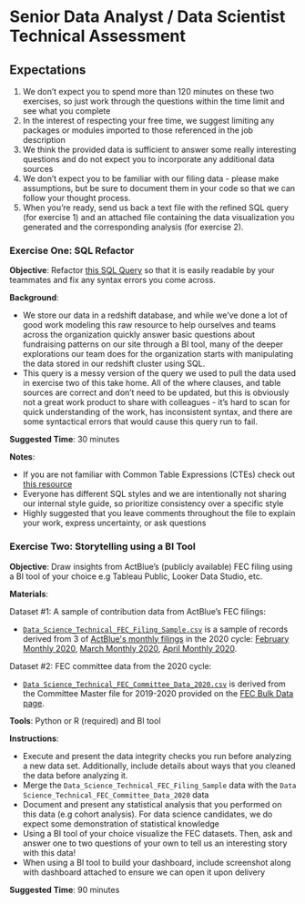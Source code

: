 # Senior Data Analyst / Data Scientist Technical Assessment

## Expectations

1. We don’t expect you to spend more than 120 minutes on these two exercises, so just work through the questions within the time limit and see what you complete 
2. In the interest of respecting your free time, we suggest limiting any packages or modules imported to those referenced in the job description
3. We think the provided data is sufficient to answer some really interesting questions and do not expect you to incorporate any additional data sources 
4. We don’t expect you to be familiar with our filing data - please make assumptions, but be sure to document them in your code so that we can follow your thought process.
5. When you’re ready, send us back a text file with the refined SQL query (for exercise 1) and an attached file containing the data visualization you generated and the corresponding analysis (for exercise 2). 



### Exercise One: SQL Refactor
**Objective**: Refactor [this SQL Query](https://docs.google.com/document/d/17gBXAvGRIXUl9up7S794oHpLBQK6gIQw73u8eJSAB9M/edit?usp=sharing) so that it is easily readable by your teammates and fix any syntax errors you come across. 

**Background**: 
  - We store our data in a redshift database, and while we’ve done a lot of good work modeling this raw resource to help ourselves and teams across the organization quickly answer basic questions about fundraising patterns on our site through a BI tool, many of the deeper explorations our team does for the organization starts with manipulating the data stored in our redshift cluster using SQL. 
  - This query is a messy version of the query we used to pull the data used in exercise two of this take home. All of the where clauses, and table sources are correct and don’t need to be updated, but this is obviously not a great work product to share with colleagues - it’s hard to scan for quick understanding of the work, has inconsistent syntax, and there are some syntactical errors that would cause this query run to fail. 

**Suggested Time**: 30 minutes 

**Notes**:
  - If you are not familiar with Common Table Expressions (CTEs) check out [this resource](https://learnsql.com/blog/what-is-common-table-expression/)
  - Everyone has different SQL styles and we are intentionally not sharing our internal style guide, so prioritize consistency over a specific style 
  - Highly suggested that you leave comments throughout the file to explain your work, express uncertainty, or ask questions


### Exercise Two: Storytelling using a BI Tool 
**Objective**: Draw insights from ActBlue’s (publicly available) FEC filing using a BI tool of your choice e.g Tableau Public, Looker Data Studio, etc. 


**Materials**:

Dataset #1: A sample of contribution data from ActBlue’s FEC filings:
  - [`Data_Science_Technical_FEC_Filing_Sample.csv`](https://drive.google.com/file/d/1mHS1k9xC1JKcjrjtqCGvrEj14YzuDsLn/view?usp=drive_link) is a sample of records derived from 3 of [ActBlue's monthly filings](https://www.fec.gov/data/committee/C00401224/?tab=filings&cycle=2020) in the 2020 cycle: [February Monthly 2020](https://docquery.fec.gov/cgi-bin/forms/C00401224/1385527/), [March Monthly 2020](https://docquery.fec.gov/cgi-bin/forms/C00401224/1391686/), [April Monthly 2020](https://docquery.fec.gov/cgi-bin/forms/C00401224/1402724/).
  
Dataset #2: FEC committee data from the 2020 cycle:
  - [`Data Science_Technical_FEC_Committee_Data_2020.csv`](https://drive.google.com/file/d/1oCMfdRZVSyFuhjIhtEMlq4a9upXbMDWp/view?usp=drive_link) is derived from the Committee Master file for 2019-2020 provided on the [FEC Bulk Data page](https://www.fec.gov/data/browse-data/?tab=bulk-data).


**Tools**:
Python or R (required) and BI tool 


**Instructions**:

- Execute and present the data integrity checks you run before analyzing a new data set. Additionally, include details about ways that you cleaned the data before analyzing it.  
- Merge the `Data_Science_Technical_FEC_Filing_Sample` data with the `Data Science_Technical_FEC_Committee_Data_2020` data
- Document and present any statistical analysis that you performed on this data (e.g cohort analysis). For data science candidates, we do expect some demonstration of statistical knowledge
- Using a BI tool of your choice visualize the FEC datasets. Then, ask and answer one to two questions of your own to tell us an interesting story with this data! 
- When using a BI tool to build your dashboard, include screenshot along with dashboard attached to ensure we can open it upon delivery 

**Suggested Time**: 90 minutes 
